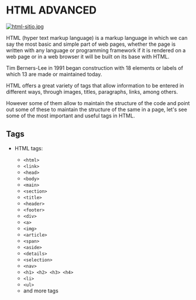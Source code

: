 # HTML ADVANCED

[![html-sitio.jpg](https://www.neolo.com/blog/wp-content/uploads/2020/11/html-sitio.jpg)]()

HTML (hyper text markup language) is a markup language in which we can say the most basic and simple part of web pages, whether the page is written with any language or programming framework if it is rendered on a web page or in a web browser it will be built on its base with HTML.

Tim Berners-Lee in 1991 began construction with 18 elements or labels of which 13 are made or maintained today.

HTML offers a great variety of tags that allow information to be entered in different ways, through images, titles, paragraphs, links, among others.

However some of them allow to maintain the structure of the code and point out some of these to maintain the structure of the same in a page, let's see some of the most important and useful tags in HTML.

## Tags

* HTML tags:
    <div>
    
    * `<html>`
    * `<link>`
    * `<head>`
    * `<body>`
    * `<main>`
    * `<section>`
    * `<title>`
    * `<header>`
    * `<footer>`
    * `<div>`
    * `<a>`
    * `<img>`
    * `<article>`
    * `<span>`
    * `<aside>`
    * `<details>`
    * `<selection>`
    * `<nav>`
    * `<h1> <h2> <h3> <h4>`
    * `<li>`
    * `<ul>`
    * and more tags
    
    </div>